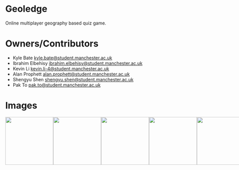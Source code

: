 # Geoledge
Online multiplayer geography based quiz game.

# Owners/Contributors
- Kyle Bate <kyle.bate@student.manchester.ac.uk>
- Ibrahim Elbehisy <ibrahim.elbehisy@student.manchester.ac.uk>
- Kevin Li <kevin.li-4@student.manchester.ac.uk>
- Alan Prophett <alan.prophett@student.manchester.ac.uk>
- Shengyu Shen <shengyu.shen@student.manchester.ac.uk>
- Pak To <pak.to@student.manchester.ac.uk>

# Images
<div style="display:flex">
  <img src="https://user-images.githubusercontent.com/42409957/227585790-2917f289-97d8-4a7f-b550-d406ad48368c.png" width="150"/>
  <img src="https://user-images.githubusercontent.com/42409957/227584530-01b83bbd-8103-4b61-9b00-b4d059095ad3.png" width="150"/>
  <img src="https://user-images.githubusercontent.com/42409957/227585005-0082955a-f33f-42cf-b78c-fbc3b0e7d487.png" width="150"/>
<img src="https://user-images.githubusercontent.com/42409957/227585412-dc10c1b2-fbef-4dae-9519-49cc6d00ed6c.png" width="150"/>
<img src="https://user-images.githubusercontent.com/42409957/227585632-36eaad68-0896-48ff-bb09-60d13ae920de.png" width="150"/>
<img src="https://user-images.githubusercontent.com/42409957/227586162-ce099515-7ffa-4e6f-ab96-58d49944348f.png" width="150"/>
<img src="https://user-images.githubusercontent.com/42409957/227586429-c5c16c62-231c-4e32-9cfa-344c66136504.png" width="150"/>
<img src="https://user-images.githubusercontent.com/42409957/227586775-c0e75283-a0ee-4bcd-ae3a-afcd8bed3938.png" width="150"/>
<img src="https://user-images.githubusercontent.com/42409957/227587316-1a7dcb93-33d8-4ad1-a754-13d640842f46.png" width="150"/>
<img src="https://user-images.githubusercontent.com/42409957/227594107-87eebefc-525d-42a1-b333-1970e67179df.png" width="150"/>

<div>

## Set up
```bash
npm install

cd client

npm install
```
- make a .env file with contents from .env.TEMPLATE with actual passwords replaced in your .env file

## Boot Up
Start backend
```bash
node server.js
```
Start front end
```bash
cd client

npm start
```
